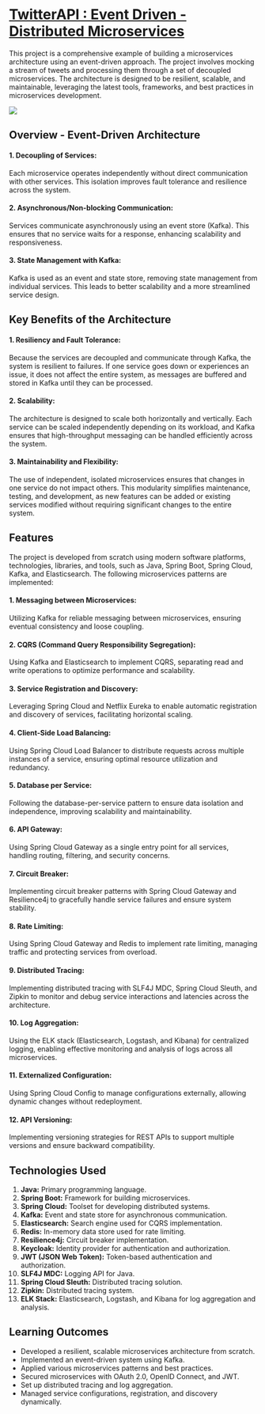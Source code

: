 # <u>TwitterAPI : Event Driven - Distributed Microservices</u> 
This project is a comprehensive example of building a microservices architecture using an event-driven approach. The project involves mocking a stream of tweets and processing them through a set of decoupled microservices. The architecture is designed to be resilient, scalable, and maintainable, leveraging the latest tools, frameworks, and best practices in microservices development.

![](https://github.com/amanbhardwaj12072003/TwitterAPI_Event_Driven_Distributed_Microservices/tree/main/Images)

## Overview - Event-Driven Architecture

#### 1. Decoupling of Services:
Each microservice operates independently without direct communication with other services. This isolation improves fault tolerance and resilience across the system.

#### 2. Asynchronous/Non-blocking Communication: 
Services communicate asynchronously using an event store (Kafka). This ensures that no service waits for a response, enhancing scalability and responsiveness.

#### 3. State Management with Kafka: 
Kafka is used as an event and state store, removing state management from individual services. This leads to better scalability and a more streamlined service design.

## Key Benefits of the Architecture
#### 1. Resiliency and Fault Tolerance:
Because the services are decoupled and communicate through Kafka, the system is resilient to failures. If one service goes down or experiences an issue, it does not affect the entire system, as messages are buffered and stored in Kafka until they can be processed.

#### 2. Scalability:
The architecture is designed to scale both horizontally and vertically. Each service can be scaled independently depending on its workload, and Kafka ensures that high-throughput messaging can be handled efficiently across the system.

#### 3. Maintainability and Flexibility:
The use of independent, isolated microservices ensures that changes in one service do not impact others. This modularity simplifies maintenance, testing, and development, as new features can be added or existing services modified without requiring significant changes to the entire system.


## Features 
The project is developed from scratch using modern software platforms, technologies, libraries, and tools, such as Java, Spring Boot, Spring Cloud, Kafka, and Elasticsearch. The following microservices patterns are implemented:

#### 1. Messaging between Microservices:
Utilizing Kafka for reliable messaging between microservices, ensuring eventual consistency and loose coupling.

#### 2. CQRS (Command Query Responsibility Segregation):
 Using Kafka and Elasticsearch to implement CQRS, separating read and write operations to optimize performance and scalability.

#### 3. Service Registration and Discovery:
Leveraging Spring Cloud and Netflix Eureka to enable automatic registration and discovery of services, facilitating horizontal scaling.

#### 4. Client-Side Load Balancing:
Using Spring Cloud Load Balancer to distribute requests across multiple instances of a service, ensuring optimal resource utilization and redundancy.


#### 5. Database per Service: 
Following the database-per-service pattern to ensure data isolation and independence, improving scalability and maintainability.

#### 6. API Gateway:
Using Spring Cloud Gateway as a single entry point for all services, handling routing, filtering, and security concerns.

#### 7. Circuit Breaker: 
Implementing circuit breaker patterns with Spring Cloud Gateway and Resilience4j to gracefully handle service failures and ensure system stability.

#### 8. Rate Limiting:
Using Spring Cloud Gateway and Redis to implement rate limiting, managing traffic and protecting services from overload.

#### 9. Distributed Tracing: 
Implementing distributed tracing with SLF4J MDC, Spring Cloud Sleuth, and Zipkin to monitor and debug service interactions and latencies across the architecture.

#### 10. Log Aggregation:
Using the ELK stack (Elasticsearch, Logstash, and Kibana) for centralized logging, enabling effective monitoring and analysis of logs across all microservices.

#### 11. Externalized Configuration: 
Using Spring Cloud Config to manage configurations externally, allowing dynamic changes without redeployment.

#### 12. API Versioning: 
Implementing versioning strategies for REST APIs to support multiple versions and ensure backward compatibility.


## Technologies Used

1. <b>Java:</b> Primary programming language.
2. <b>Spring Boot:</b> Framework for building microservices.
3. <b>Spring Cloud:</b> Toolset for developing distributed systems.
4. <b>Kafka:</b> Event and state store for asynchronous communication.
5. <b>Elasticsearch:</b> Search engine used for CQRS implementation.
6. <b>Redis:</b> In-memory data store used for rate limiting.
7. <b>Resilience4j:</b> Circuit breaker implementation.
8. <b>Keycloak:</b> Identity provider for authentication and authorization.
9. <b>JWT (JSON Web Token):</b> Token-based authentication and authorization.
10. <b>SLF4J MDC:</b> Logging API for Java.
11. <b>Spring Cloud Sleuth:</b> Distributed tracing solution.
12. <b>Zipkin:</b> Distributed tracing system.
13. <b>ELK Stack:</b> Elasticsearch, Logstash, and Kibana for log aggregation and analysis.


## Learning Outcomes 
- Developed a resilient, scalable microservices architecture from scratch.
- Implemented an event-driven system using Kafka.
- Applied various microservices patterns and best practices.
- Secured microservices with OAuth 2.0, OpenID Connect, and JWT.
- Set up distributed tracing and log aggregation.
- Managed service configurations, registration, and discovery dynamically.
